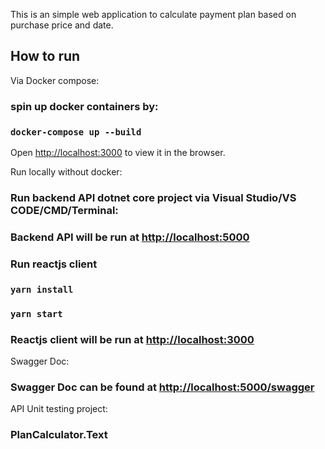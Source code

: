 This is an simple web application to calculate payment plan based on purchase price and date.

## How to run

Via Docker compose:

### spin up docker containers by:
### `docker-compose up --build`

Open [http://localhost:3000](http://localhost:3000) to view it in the browser.

Run locally without docker:

### Run backend API dotnet core project via Visual Studio/VS CODE/CMD/Terminal:
### Backend API will be run at [http://localhost:5000](http://localhost:5000)

### Run reactjs client
### `yarn install`
### `yarn start`
### Reactjs client will be run at [http://localhost:3000](http://localhost:3000)

Swagger Doc:

### Swagger Doc can be found at [http://localhost:5000/swagger](http://localhost:5000/swagger)

API Unit testing project:

### PlanCalculator.Text

